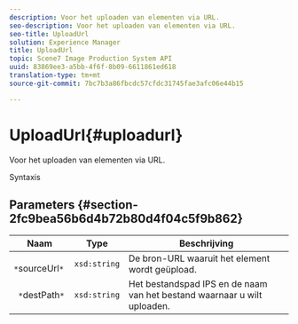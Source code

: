 ```yaml
---
description: Voor het uploaden van elementen via URL.
seo-description: Voor het uploaden van elementen via URL.
seo-title: UploadUrl
solution: Experience Manager
title: UploadUrl
topic: Scene7 Image Production System API
uuid: 83869ee3-a5bb-4f6f-8b09-6611861ed618
translation-type: tm+mt
source-git-commit: 7bc7b3a86fbcdc57cfdc31745fae3afc06e44b15

---
```



# UploadUrl{#uploadurl}

Voor het uploaden van elementen via URL.

Syntaxis

## Parameters {#section-2fc9bea56b6d4b72b80d4f04c5f9b862}

| Naam | Type | Beschrijving |
|---|---|---|
| ` *`sourceUrl`*` | `xsd:string` | De bron-URL waaruit het element wordt geüpload. |
| ` *`destPath`*` | `xsd:string` | Het bestandspad IPS en de naam van het bestand waarnaar u wilt uploaden. |

